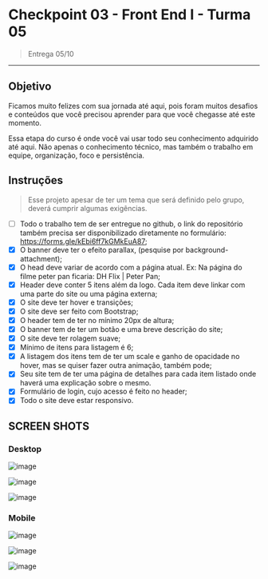 # Checkpoint 03 - Front End I - Turma 05 

> Entrega 05/10

---

## Objetivo

Ficamos muito felizes com sua jornada até aqui, pois foram muitos desafios e conteúdos que você precisou aprender para que você chegasse até este momento.

Essa etapa do curso é onde você vai usar todo seu conhecimento adquirido até aqui. Não apenas o conhecimento técnico, mas também o trabalho em equipe, organização, foco e persistência.

## Instruções

> Esse projeto apesar de ter um tema que será definido pelo grupo, deverá cumprir algumas exigências.

- [ ] Todo o trabalho tem de ser entregue no github, o link do repositório também precisa ser disponibilizado diretamente no formulário: https://forms.gle/kEbi6ff7kGMkEuA87;
- [x] O banner deve ter o efeito parallax, (pesquise por background-attachment);
- [x] O head deve variar de acordo com a página atual. Ex: Na página do filme peter pan ficaria: DH Flix | Peter Pan;
- [x] Header deve conter 5 itens além da logo. Cada item deve linkar com uma parte do site ou uma página externa;
- [x] O site deve ter hover e transições;
- [x] O site deve ser feito com Bootstrap;
- [x] O header tem de ter no mínimo 20px de altura;
- [x] O banner tem de ter um botão e uma breve descrição do site;
- [x] O site deve ter rolagem suave;
- [x] Mínimo de itens para listagem é 6;
- [x] A listagem dos itens tem de ter um scale e ganho de opacidade no hover, mas se quiser fazer outra animação, também pode;
- [x] Seu site tem de ter uma página de detalhes para cada item listado onde haverá uma explicação sobre o mesmo. 
- [x] Formulário de login, cujo acesso é feito no header;
- [x] Todo o site deve estar responsivo.

## SCREEN SHOTS

### Desktop

![image](https://user-images.githubusercontent.com/88685345/135779409-164d0532-281f-4044-933c-96f0147ce6ca.png)

![image](https://user-images.githubusercontent.com/88685345/135779432-c1134314-36dd-48c6-9192-dfd34b8e0eef.png)

![image](https://user-images.githubusercontent.com/88685345/135779452-0a10a411-cc6e-4971-9331-c8f01bb94739.png)

### Mobile

![image](https://user-images.githubusercontent.com/88685345/135779474-2a45d34c-3c1e-4501-ba34-92cf3c00ec4d.png)

![image](https://user-images.githubusercontent.com/88685345/135779499-20ad78b9-c0ed-4c93-a5a7-185d06af35e4.png)

![image](https://user-images.githubusercontent.com/5773748/135779681-b5e02f7d-f519-4b9b-a1e9-c57137dbb5db.png)




